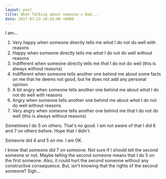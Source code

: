 ```yaml
---
layout: post
title: When Talking about someone's Bad...
date: 2017-07-23 10:43:00 +0800
---
```


I am...

1. Very happy when someone directly tells me *what* I do not do well with reasons
2. Happy when someone directly tells me *what* I do not do well without reasons
3. Indifferent when someone directly tells me *that* I do not do well (this is always without reasons)
4. Indifferent when someone tells another one behind me about some facts on me that he deems not good, but he does not add any personal opinion
5. A bit angry when someone tells another one behind me about *what* I do not do well with reasons
6. Angry when someone tells another one behind me about *what* I do not do well without reasons
7. Very angry when someone tells another one behind me *that* I do not do well (this is always without reasons)

Sometimes I do 5 on others. That's no good. I am not aware of that I did 6 and 7 on others before. Hope that I didn't.

Someone did 4 and 5 on me. I am OK.

I know that someone did 7 on someone. Not sure if I should tell the second someone or not. Maybe telling the second someone means that I do 5 on the first someone. Also, it could hurt the second someone without any constructive consequence. But, isn't knowing that the rights of the second someone? Sigh...

